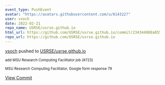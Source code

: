 ```yaml
---
event_type: PushEvent
avatar: "https://avatars.githubusercontent.com/u/814322?"
user: vsoch
date: 2022-02-21
repo_name: USRSE/usrse.github.io
html_url: https://github.com/USRSE/usrse.github.io/commit/234344888a8558ddc5024ea2a38b56b6686a1c38
repo_url: https://github.com/USRSE/usrse.github.io
---
```


<a href='https://github.com/vsoch' target='_blank'>vsoch</a> pushed to <a href='https://github.com/USRSE/usrse.github.io' target='_blank'>USRSE/usrse.github.io</a>

<small>add MSU Research Computing Facilitator job (#723)

MSU Research Computing Facilitator, Google form response 79</small>

<a href='https://github.com/USRSE/usrse.github.io/commit/234344888a8558ddc5024ea2a38b56b6686a1c38' target='_blank'>View Commit</a>